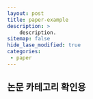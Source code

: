 ```yaml
---
layout: post
title: paper-example
description: >
    description.
sitemap: false
hide_lase_modified: true
categories:
 - paper
---
```



## 논문 카테고리 확인용